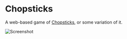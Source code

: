 # Chopsticks
A web-based game of [Chopsticks](https://en.wikipedia.org/wiki/Chopsticks_(hand_game)), or some variation of it.

![Screenshot]("screenshot.png")
